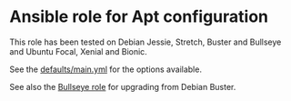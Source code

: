 # Ansible role for Apt configuration

This role has been tested on Debian Jessie, Stretch, Buster and Bullseye and Ubuntu Focal, Xenial and Bionic.

See the [defaults/main.yml](defaults/main.yml) for the options available.

See also the [Bullseye role](https://git.coop/webarch/bullseye) for upgrading from Debian Buster.
